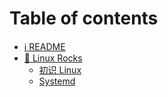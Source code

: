# Table of contents

* [ℹ️ README](README.md)
* [🐧 Linux Rocks](linux-rocks/README.md)
  * [初识 Linux](linux-rocks/linux-intro.md)
  * [Systemd](linux-rocks/systemd.md)
